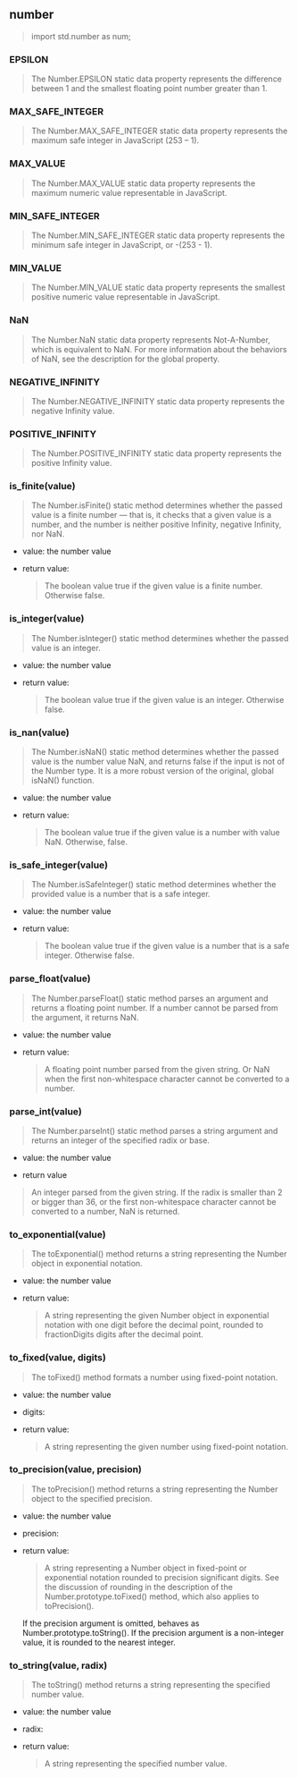 
## number
> import std.number as num;

### EPSILON
> The Number.EPSILON static data property represents the difference between 1 and the smallest floating point number greater than 1.



### MAX_SAFE_INTEGER
> The Number.MAX_SAFE_INTEGER static data property represents the maximum safe integer in JavaScript (253 – 1).



### MAX_VALUE
> The Number.MAX_VALUE static data property represents the maximum numeric value representable in JavaScript.


### MIN_SAFE_INTEGER
> The Number.MIN_SAFE_INTEGER static data property represents the minimum safe integer in JavaScript, or -(253 - 1).


### MIN_VALUE
> The Number.MIN_VALUE static data property represents the smallest positive numeric value representable in JavaScript.


### NaN
> The Number.NaN static data property represents Not-A-Number, which is equivalent to NaN. For more information about the behaviors of NaN, see the description for the global property.


### NEGATIVE_INFINITY
> The Number.NEGATIVE_INFINITY static data property represents the negative Infinity value.


### POSITIVE_INFINITY
> The Number.POSITIVE_INFINITY static data property represents the positive Infinity value.


### is_finite(value)
> The Number.isFinite() static method determines whether the passed value is a finite number — that is, it checks that a given value is a number, and the number is neither positive Infinity, negative Infinity, nor NaN.
- value: the number value

- return value: 
  > The boolean value true if the given value is a finite number. Otherwise false.


### is_integer(value)
> The Number.isInteger() static method determines whether the passed value is an integer.
- value: the number value

- return value: 
  > The boolean value true if the given value is an integer. Otherwise false.


### is_nan(value)
> The Number.isNaN() static method determines whether the passed value is the number value NaN, and returns false if the input is not of the Number type. It is a more robust version of the original, global isNaN() function.
- value: the number value

- return value: 
  > The boolean value true if the given value is a number with value NaN. Otherwise, false.


### is\_safe\_integer(value)
> The Number.isSafeInteger() static method determines whether the provided value is a number that is a safe integer.
- value: the number value

- return value: 
  > The boolean value true if the given value is a number that is a safe integer. Otherwise false.


### parse_float(value)
> The Number.parseFloat() static method parses an argument and returns a floating point number. If a number cannot be parsed from the argument, it returns NaN.
- value: the number value

- return value: 
  > A floating point number parsed from the given string. Or NaN when the first non-whitespace character cannot be converted to a number.

### parse_int(value)
> The Number.parseInt() static method parses a string argument and returns an integer of the specified radix or base.
- value: the number value

- return value
 > An integer parsed from the given string.
If the radix is smaller than 2 or bigger than 36, or the first non-whitespace character cannot be converted to a number, NaN is returned.


### to_exponential(value)
> The toExponential() method returns a string representing the Number object in exponential notation.
- value: the number value

- return value:
  > A string representing the given Number object in exponential notation with one digit before the decimal point, rounded to fractionDigits digits after the decimal point.


### to_fixed(value, digits)
> The toFixed() method formats a number using fixed-point notation.
- value: the number value
- digits:

- return value:
  > A string representing the given number using fixed-point notation.

### to_precision(value, precision)
> The toPrecision() method returns a string representing the Number object to the specified precision.
- value: the number value
- precision: 

- return value:
  > A string representing a Number object in fixed-point or exponential notation rounded to precision significant digits. See the discussion of rounding in the description of the Number.prototype.toFixed() method, which also applies to toPrecision().

  If the precision argument is omitted, behaves as Number.prototype.toString(). If the precision argument is a non-integer value, it is rounded to the nearest integer.


### to_string(value, radix)
> The toString() method returns a string representing the specified number value.
- value: the number value
- radix:

- return value:
  > A string representing the specified number value.